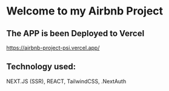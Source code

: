 # Welcome to my Airbnb Project

## The APP is been Deployed to Vercel

https://airbnb-project-psi.vercel.app/

## Technology used:

NEXT.JS (SSR),
REACT,
TailwindCSS,
.NextAuth
